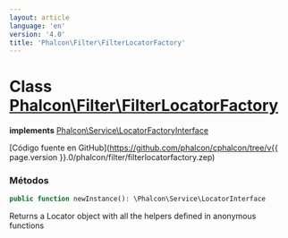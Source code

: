 ```yaml
---
layout: article
language: 'en'
version: '4.0'
title: 'Phalcon\Filter\FilterLocatorFactory'
---
```

# Class [Phalcon\Filter\FilterLocatorFactory](Phalcon_Filter_FilterLocatorFactory)

**implements** [Phalcon\Service\LocatorFactoryInterface](Phalcon_Service_LocatorFactoryInterface)

[Código fuente en GitHub](https://github.com/phalcon/cphalcon/tree/v{{ page.version }}.0/phalcon/filter/filterlocatorfactory.zep)

### Métodos

```php
public function newInstance(): \Phalcon\Service\LocatorInterface
```

Returns a Locator object with all the helpers defined in anonymous functions